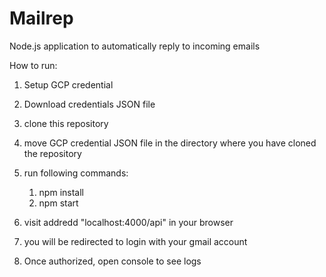 # Mailrep
Node.js application to automatically reply to incoming emails

How to run:
1. Setup GCP credential
2. Download credentials JSON file
3. clone this repository
4. move GCP credential JSON file in the directory where you have cloned the repository
5. run following commands:
    1. npm install
    2. npm start

6. visit addredd "localhost:4000/api" in your browser
7. you will be redirected to login with your gmail account
8. Once authorized, open console to see logs
